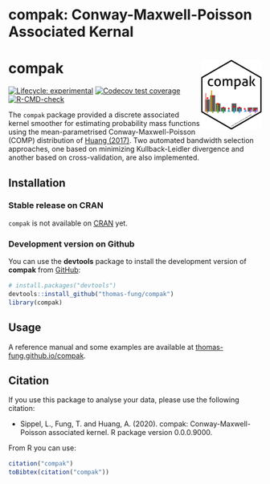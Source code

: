
<!-- README.md is generated from README.Rmd. Please edit that file -->

# compak: Conway-Maxwell-Poisson Associated Kernal

# compak <img src='man/figures/logo.svg' align="right" height="139" />

<!-- badges: start -->

[![Lifecycle:
experimental](https://img.shields.io/badge/lifecycle-experimental-orange.svg)](https://www.tidyverse.org/lifecycle/#experimental)
[![Codecov test
coverage](https://codecov.io/gh/thomas-fung/compak/branch/main/graph/badge.svg)](https://codecov.io/gh/thomas-fung/compak?branch=main)
[![R-CMD-check](https://github.com/thomas-fung/compak/workflows/R-CMD-check/badge.svg)](https://github.com/thomas-fung/compak/actions)
<!-- badges: end -->

The `compak` package provided a discrete associated kernel smoother for
estimating probability mass functions using the mean-parametrised
Conway-Maxwell-Poisson (COMP) distribution of [Huang
(2017)](https://doi.org/10.1177%2F1471082X17697749). Two automated
bandwidth selection approaches, one based on minimizing Kullback-Leidler
divergence and another based on cross-validation, are also implemented.

## Installation

### Stable release on CRAN

`compak` is not available on [CRAN](https://CRAN.R-project.org) yet.

### Development version on Github

You can use the **devtools** package to install the development version
of **compak** from [GitHub](https://github.com/thomas-fung/compak):

``` r
# install.packages("devtools")
devtools::install_github("thomas-fung/compak")
library(compak)
```

## Usage

A reference manual and some examples are available at
[thomas-fung.github.io/compak](https://thomas-fung.github.io/compak/).

## Citation

If you use this package to analyse your data, please use the following
citation:

-   Sippel, L., Fung, T. and Huang, A. (2020). compak:
    Conway-Maxwell-Poisson associated kernel. R package version
    0.0.0.9000.

From R you can use:

``` r
citation("compak")
toBibtex(citation("compak"))
```
